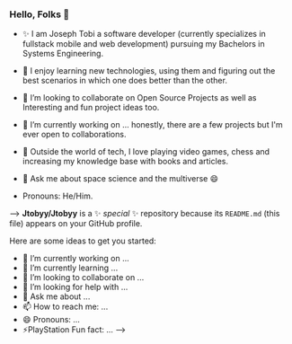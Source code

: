 ### Hello, Folks 👋

- ✨ I am Joseph Tobi a software developer (currently specializes in fullstack mobile and web development) pursuing my Bachelors in Systems Engineering.

- 🌱 I enjoy learning new technologies, using them and figuring out the best scenarios in which one does better than the other.

- 👯 I’m looking to collaborate on Open Source Projects as well as Interesting and fun project ideas too.

- 🔭 I’m currently working on ... honestly, there are a few projects but I'm ever open to collaborations.

- 🌱 Outside the world of tech, I love playing video games, chess and increasing my knowledge base with books and articles.

- 💬 Ask me about space science and the multiverse 😄

- Pronouns: He/Him.

-->
**Jtobyy/Jtobyy** is a ✨ _special_ ✨ repository because its `README.md` (this file) appears on your GitHub profile.

Here are some ideas to get you started:

- 🔭 I’m currently working on ...
- 🌱 I’m currently learning ...
- 👯 I’m looking to collaborate on ...
- 🤔 I’m looking for help with ...
- 💬 Ask me about ...
- 📫 How to reach me: ...
- 😄 Pronouns: ...
- ⚡PlayStation Fun fact: ...
-->
